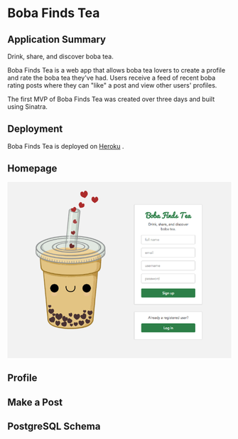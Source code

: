 # Boba Finds Tea

## Application Summary
Drink, share, and discover boba tea.

Boba Finds Tea is a web app that allows boba tea lovers to create a profile and rate the boba tea they've had. Users receive a feed of recent boba rating posts where they can "like" a post and view other users' profiles.

The first MVP of Boba Finds Tea was created over three days and built using Sinatra. 

## Deployment
Boba Finds Tea is deployed on [Heroku](https://damp-journey-79720.herokuapp.com/ "Boba Finds Tea") .

## Homepage
![Boba Finds Tea](/public/imgs/home-page.png "Home page")

## Profile

## Make a Post

## PostgreSQL Schema
